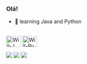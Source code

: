 ### Olá!

- 🌱 learning Java and Python

<div style="display: inline_block"><br>
  <img align="center" alt="Will-J" height="30" width="40" src="https://cdn.jsdelivr.net/gh/devicons/devicon/icons/java/java-plain.svg">
  <img align="center" alt="Will-Py" height="30" width="40" src="https://cdn.jsdelivr.net/gh/devicons/devicon/icons/python/python-original.svg">
  
</div>


<div> 
  
  <a href="https://www.instagram.com/_willcl/" target="_blank"><img src="https://img.shields.io/badge/-Instagram-%23E4405F?style=for-the-badge&logo=instagram&logoColor=white" target="_blank"></a>
  <a href = "mailto:wclinharesfilho@gmail.com"><img src="https://img.shields.io/badge/-Gmail-%23333?style=for-the-badge&logo=gmail&logoColor=white" target="_blank"></a>
  <a href="https://www.linkedin.com/in/william-carlos-linhares-filho-833b5b282/" target="_blank"><img src="https://img.shields.io/badge/-LinkedIn-%230077B5?style=for-the-badge&logo=linkedin&logoColor=white" target="_blank"></a> 
  
</div>




